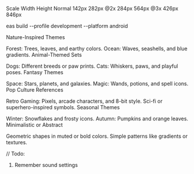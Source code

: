 Scale Width Height
Normal 142px 282px
@2x 284px 564px
@3x 426px 846px

eas build --profile development --platform android

Nature-Inspired Themes

Forest: Trees, leaves, and earthy colors.
Ocean: Waves, seashells, and blue gradients.
Animal-Themed Sets

Dogs: Different breeds or paw prints.
Cats: Whiskers, paws, and playful poses.
Fantasy Themes

Space: Stars, planets, and galaxies.
Magic: Wands, potions, and spell icons.
Pop Culture References

Retro Gaming: Pixels, arcade characters, and 8-bit style.
Sci-fi or superhero-inspired symbols.
Seasonal Themes

Winter: Snowflakes and frosty icons.
Autumn: Pumpkins and orange leaves.
Minimalistic or Abstract

Geometric shapes in muted or bold colors.
Simple patterns like gradients or textures.

// Todo:

1. Remember sound settings
